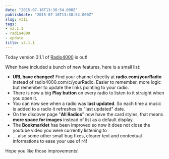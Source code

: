 ```yaml
---
date: "2015-07-16T13:38:54.000Z"
publishdate: "2015-07-16T13:38:54.000Z"
slug: v311
tags:
- v3.1.1
- radio4000
- update
title: v3.1.1
---
```


Today version 3.1.1 of [Radio4000](http://radio4000.com) is out!

When have included a bunch of new features, here is a small list:

-   **URL have changed!** Find your channel directly at
    **radio.com/yourRadio** instead of radio4000.com/c/yourRadio. Easier
    to remember, more logic but remember to update the links pointing to
    your radio. 
-   There is now a big **Play button** on every radio to listen to it
    straight when you open it.
-   You can now see when a radio was **last updated**. So each time a
    music is added to a radio it refreshes its "last updated" date.
-   On the discover page "**All Radios**" now have the card styles, that
    means **more space for images** instead of list as a default
    display.
-   The **Bookmarklet** has been improved so now it does not close the
    youtube video you were currently listening to
-   ... also some other small bug fixes, clearer text and contextual
    informations to ease your use of r4!

Hope you like those improvements!

